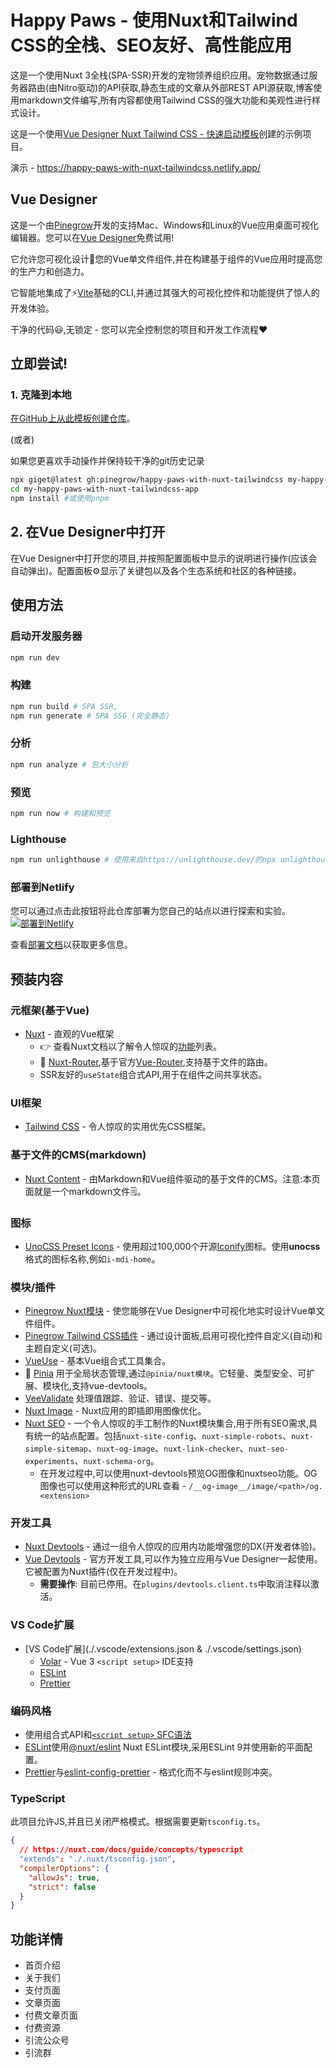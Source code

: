 # Happy Paws - 使用Nuxt和Tailwind CSS的全栈、SEO友好、高性能应用

这是一个使用Nuxt 3全栈(SPA-SSR)开发的宠物领养组织应用。宠物数据通过服务器路由(由Nitro驱动)的API获取,静态生成的文章从外部REST API源获取,博客使用markdown文件编写,所有内容都使用Tailwind CSS的强大功能和美观性进行样式设计。

这是一个使用[Vue Designer Nuxt Tailwind CSS - 快速启动模板](https://github.com/pinegrow/pg-nuxt-tailwindcss)创建的示例项目。

演示 - https://happy-paws-with-nuxt-tailwindcss.netlify.app/

## Vue Designer

这是一个由[Pinegrow](https://pinegrow.com/)开发的支持Mac、Windows和Linux的Vue应用桌面可视化编辑器。您可以在[Vue Designer](https://vuedesigner.com)免费试用!

它允许您可视化设计🎨您的Vue单文件组件,并在构建基于组件的Vue应用时提高您的生产力和创造力。

它智能地集成了⚡️[Vite](https://vitejs.dev/)基础的CLI,并通过其强大的可视化控件和功能提供了惊人的开发体验。

干净的代码😃,无锁定 - 您可以完全控制您的项目和开发工作流程❤️

## 立即尝试!

### 1. 克隆到本地

[在GitHub上从此模板创建仓库](https://github.com/pinegrow/happy-paws-with-nuxt-tailwindcss/generate)。

(或者)

如果您更喜欢手动操作并保持较干净的git历史记录

```bash
npx giget@latest gh:pinegrow/happy-paws-with-nuxt-tailwindcss my-happy-paws-with-nuxt-tailwindcss-app #项目名称
cd my-happy-paws-with-nuxt-tailwindcss-app
npm install #或使用pnpm
```

## 2. 在Vue Designer中打开

在Vue Designer中打开您的项目,并按照配置面板中显示的说明进行操作(应该会自动弹出)。配置面板⚙️显示了关键包以及各个生态系统和社区的各种链接。

## 使用方法

### 启动开发服务器

```bash
npm run dev
```

### 构建

```bash
npm run build # SPA SSR,
npm run generate # SPA SSG (完全静态)
```

### 分析

```bash
npm run analyze # 包大小分析
```

### 预览

```bash
npm run now # 构建和预览
```

### Lighthouse

```bash
npm run unlighthouse # 使用来自https://unlighthouse.dev/的npx unlighthouse对整个站点(所有页面)运行lighthouse
```

### 部署到Netlify

您可以通过点击此按钮将此仓库部署为您自己的站点以进行探索和实验。
[![部署到Netlify](https://www.netlify.com/img/deploy/button.svg)](https://app.netlify.com/start/deploy?repository=https://github.com/Pinegrow/happy-paws-with-nuxt-tailwindcss)

查看[部署文档](https://nuxt.com/docs/getting-started/deployment)以获取更多信息。

## 预装内容

### 元框架(基于Vue)

- [Nuxt](https://nuxt.com/) - 直观的Vue框架
  - 👉 查看Nuxt文档以了解令人惊叹的[功能](https://nuxt.com/docs/getting-started/introduction)列表。
  - 🚦 [Nuxt-Router](https://nuxt.com/docs/getting-started/routing),基于官方[Vue-Router](https://vuejs.org/guide/introduction.html),支持基于文件的路由。
  - SSR友好的`useState`组合式API,用于在组件之间共享状态。

### UI框架

- [Tailwind CSS](https://tailwindcss.com/docs/guides/nuxtjs#3) - 令人惊叹的实用优先CSS框架。

### 基于文件的CMS(markdown)

- [Nuxt Content](https://github.com/nuxt/content) - 由Markdown和Vue组件驱动的基于文件的CMS。注意:本页面就是一个markdown文件🗒。

### 图标

- [UnoCSS Preset Icons](https://github.com/unocss/unocss/tree/main/packages/preset-icons/) - 使用超过100,000个开源[Iconify](https://iconify.design/)图标。使用**unocss**格式的图标名称,例如`i-mdi-home`。

### 模块/插件

- [Pinegrow Nuxt模块](https://www.npmjs.com/package/@pinegrow/nuxt-module) - 使您能够在Vue Designer中可视化地实时设计Vue单文件组件。
- [Pinegrow Tailwind CSS插件](https://www.npmjs.com/package/@pinegrow/tailwindcss-plugin) - 通过设计面板,启用可视化控件自定义(自动)和主题自定义(可选)。
- [VueUse](https://vueuse.org/) - 基本Vue组合式工具集合。
- 🍍 [Pinia](https://pinia.vuejs.org/ssr/nuxt.html) 用于全局状态管理,通过`@pinia/nuxt模块`。它轻量、类型安全、可扩展、模块化,支持vue-devtools。
- [VeeValidate](https://vee-validate.logaretm.com/v4/integrations/nuxt/) 处理值跟踪、验证、错误、提交等。
- [Nuxt Image](https://image.nuxt.com/) - Nuxt应用的即插即用图像优化。
- [Nuxt SEO](https://nuxtseo.com/) - 一个令人惊叹的手工制作的Nuxt模块集合,用于所有SEO需求,具有统一的站点配置。包括`nuxt-site-config`、`nuxt-simple-robots`、`nuxt-simple-sitemap`、`nuxt-og-image`、`nuxt-link-checker`、`nuxt-seo-experiments`、`nuxt-schema-org`。
  - 在开发过程中,可以使用nuxt-devtools预览OG图像和nuxtseo功能。OG图像也可以使用这种形式的URL查看 - `/__og-image__/image/<path>/og.<extension>`

### 开发工具

- [Nuxt Devtools](https://devtools.nuxtjs.org) - 通过一组令人惊叹的应用内功能增强您的DX(开发者体验)。
- [Vue Devtools](https://devtools.vuejs.org/guide/installation.html#standalone) - 官方开发工具,可以作为独立应用与Vue Designer一起使用。它被配置为Nuxt插件(仅在开发过程中)。
  - **需要操作**: 目前已停用。在`plugins/devtools.client.ts`中取消注释以激活。

### VS Code扩展

- [VS Code扩展](./.vscode/extensions.json & ./.vscode/settings.json)
  - [Volar](https://marketplace.visualstudio.com/items?itemName=Vue.volar) - Vue 3 `<script setup>` IDE支持
  - [ESLint](https://marketplace.visualstudio.com/items?itemName=dbaeumer.vscode-eslint)
  - [Prettier](https://marketplace.visualstudio.com/items?itemName=esbenp.prettier-vscode)

### 编码风格

- 使用组合式API和[`<script setup>` SFC语法](https://vuejs.org/guide/scaling-up/sfc.html)
- [ESLint](https://eslint.org)使用[@nuxt/eslint](https://eslint.nuxt.com/packages/module) Nuxt ESLint模块,采用ESLint 9并使用新的平面配置。
- [Prettier](https://prettier.io)与[eslint-config-prettier](https://github.com/prettier/eslint-config-prettier) - 格式化而不与eslint规则冲突。

### TypeScript

此项目允许JS,并且已关闭严格模式。根据需要更新`tsconfig.ts`。

```json
{
  // https://nuxt.com/docs/guide/concepts/typescript
  "extends": "./.nuxt/tsconfig.json",
  "compilerOptions": {
    "allowJs": true,
    "strict": false
  }
}
```

## 功能详情

- 首页介绍
- 关于我们
- 支付页面
- 文章页面
- 付费文章页面
- 付费资源
- 引流公众号
- 引流群
